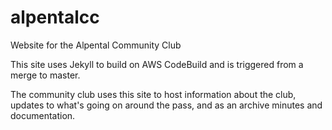 # alpentalcc

Website for the Alpental Community Club

This site uses Jekyll to build on AWS CodeBuild and is triggered from a merge to master. 

The community club uses this site to host information about the club, updates to what's going on around the pass, and as an archive minutes and documentation. 